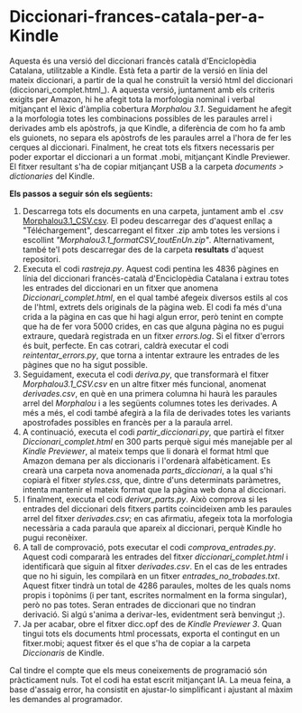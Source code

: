 # Diccionari-frances-catala-per-a-Kindle
Aquesta és una versió del diccionari francès català d'Enciclopèdia Catalana, utilitzable a Kindle. Està feta a partir de la versió en línia del mateix diccionari, a partir de la qual he construït la versió html del diccionari (diccionari_complet.html_). A aquesta versió, juntament amb els criteris exigits per Amazon, hi he afegit tota la morfologia nominal i verbal mitjançant el lèxic d'àmplia cobertura _Morphalou 3.1_. Seguidament he afegit a la morfologia totes les combinacions possibles de les paraules arrel i derivades amb els apòstrofs, ja que Kindle, a diferència de com ho fa amb els guionets, no separa els apòstrofs de les paraules arrel a l'hora de fer les cerques al diccionari.
Finalment, he creat tots els fitxers necessaris per poder exportar el diccionari a un format .mobi, mitjançant Kindle Previewer. El fitxer resultant s'ha de copiar mitjançant USB a la carpeta _documents > dictionaries_ del Kindle.

**Els passos a seguir són els següents:**  
1) Descarrega tots els documents en una carpeta, juntament amb el .csv [Morphalou3.1_CSV.csv](https://www.ortolang.fr/market/lexicons/morphalou). El podeu descarregar des d'aquest enllaç a "Téléchargement", descarregant el fitxer .zip amb totes les versions i escollint _"Morphalou3.1_formatCSV_toutEnUn.zip"_. Alternativament, també te'l pots descarregar des de la carpeta **resultats** d'aquest repositori.
2) Executa el codi _rastreja.py_. Aquest codi pentina les 4836 pàgines en línia del diccionari francès-català d'Enciclopèdia Catalana i extrau totes les entrades del diccionari en un fitxer que anomena _Diccionari_complet.html_, en el qual també afegeix diversos estils al cos de l'html, extrets dels originals de la pàgina web. El codi fa més d'una crida a la pàgina en cas que hi hagi algun error, però tenint en compte que ha de fer vora 5000 crides, en cas que alguna pàgina no es pugui extraure, quedarà registrada en un fitxer _errors.log_. Si el fitxer d'errors és buit, perfecte. En cas cotrari, caldrà executar el codi _reintentar_errors.py_, que torna a intentar extraure les entrades de les pàgines que no ha sigut possible.
3) Seguidament, executa el codi _deriva.py_, que transformarà el fitxer _Morphalou3.1_CSV.csv_ en un altre fitxer més funcional, anomenat _derivades.csv_, en què en una primera columna hi haurà les paraules arrel del _Morphalou_ i a les següents columnes totes les derivades. A més a més, el codi també afegirà a la fila de derivades totes les variants apostrofades possibles en francès per a la paraula arrel.
4) A continuació, executa el codi _partir_diccionari.py_, que partirà el fitxer _Diccionari_complet.html_ en 300 parts perquè sigui més manejable per al _Kindle Previewer_, al mateix temps que li donarà el format html que Amazon demana per als diccionaris i l'ordenarà alfabèticament. Es crearà una carpeta nova anomenada _parts_diccionari_, a la qual s'hi copiarà el fitxer _styles.css_, que, dintre d'uns determinats paràmetres, intenta mantenir el mateix format que la pàgina web dona al diccionari.
5) I finalment, executa el codi _derivar_parts.py_. Això comprova si les entrades del diccionari dels fitxers partits coincideixen amb les paraules arrel del fitxer _derivades.csv_; en cas afirmatiu, afegeix tota la morfologia necessària a cada paraula que apareix al diccionari, perquè Kindle ho pugui reconèixer.
6) A tall de comprovació, pots executar el codi _comprova_entrades.py_. Aquest codi compararà les entrades del fitxer _diccionari_complet.html_ i identificarà que siguin al fitxer _derivades.csv_. En el cas de les entrades que no hi siguin, les compilarà en un fitxer _entrades_no_trobades.txt_. Aquest fitxer tindrà un total de 4286 paraules, moltes de les quals noms propis i topònims (i per tant, escrites normalment en la forma singular), però no pas totes. Seran entrades de diccionari que no tindran derivació. Si algú s'anima a derivar-les, evidentment serà benvingut ;).
7) Ja per acabar, obre el fitxer dicc.opf des de _Kindle Previewer 3_. Quan tingui tots els documents html processats, exporta el contingut en un fitxer.mobi; aquest fitxer és el que s'ha de copiar a la carpeta _Diccionaris_ de Kindle.

Cal tindre el compte que els meus coneixements de programació són pràcticament nuls. Tot el codi ha estat escrit mitjançant IA. La meua feina, a base d'assaig error, ha consistit en ajustar-lo simplificant i ajustant al màxim les demandes al programador.

